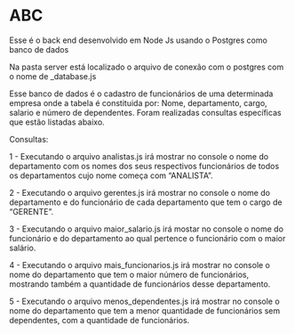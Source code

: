 # ABC
Esse é o back end desenvolvido em Node Js usando o Postgres como banco de dados

Na pasta server está localizado o arquivo de conexão com o postgres com o nome de _database.js

Esse banco de dados é o cadastro de funcionários de uma determinada empresa onde a tabela é constituida por:
Nome, departamento, cargo, salario e número de dependentes.
Foram realizadas consultas específicas que estão listadas abaixo.

Consultas:

1 - Executando o arquivo analistas.js irá mostrar no console o nome do departamento com os nomes dos seus respectivos funcionários de todos
os departamentos cujo nome começa com “ANALISTA”.

2 - Executando o arquivo gerentes.js irá mostrar no console o nome do departamento e do funcionário de cada departamento que tem o cargo
de “GERENTE”.

3 - Executando o arquivo maior_salario.js irá mostar no console o nome do funcionário e do departamento ao qual pertence o funcionário com o
maior salário.

4 - Executando o arquivo mais_funcionarios.js irá mostrar no console o nome do departamento que tem o maior número de funcionários,
mostrando também a quantidade de funcionários desse departamento.

5 - Executando o arquivo menos_dependentes.js irá mostrar no console o nome do departamento que tem a menor quantidade de funcionários sem
dependentes, com a quantidade de funcionários.

